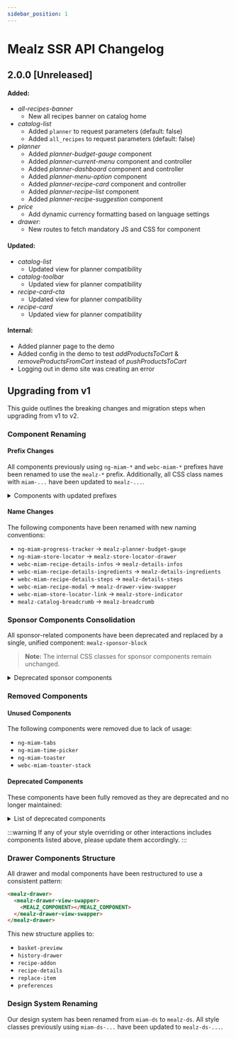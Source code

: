 ```yaml
---
sidebar_position: 1
---
```


# Mealz SSR API Changelog

## 2.0.0 [Unreleased]

#### Added:
- *all-recipes-banner*
    - New all recipes banner on catalog home
- *catalog-list*
    - Added `planner` to request parameters (default: false)
    - Added `all_recipes` to request parameters (default: false)
- *planner*
    - Added *planner-budget-gauge* component
    - Added *planner-current-menu* component and controller
    - Added *planner-dashboard* component and controller
    - Added *planner-menu-option* component
    - Added *planner-recipe-card* component and controller
    - Added *planner-recipe-list* component
    - Added *planner-recipe-suggestion* component
- *price*
    - Add dynamic currency formatting based on language settings
- *drawer*:
    - New routes to fetch mandatory JS and CSS for component

#### Updated:
- *catalog-list*
    - Updated view for planner compatibility
- *catalog-toolbar*
    - Updated view for planner compatibility
- *recipe-card-cta*
    - Updated view for planner compatibility
- *recipe-card*
    - Updated view for planner compatibility

#### Internal:
- Added planner page to the demo
- Added config in the demo to test *addProductsToCart* & *removeProductsFromCart* instead of *pushProductsToCart*
- Logging out in demo site was creating an error

## Upgrading from v1

This guide outlines the breaking changes and migration steps when upgrading from v1 to v2.

### Component Renaming

#### Prefix Changes

All components previously using `ng-miam-*` and `webc-miam-*` prefixes have been renamed to use the `mealz-*` prefix. Additionally, all CSS class names with `miam-...` have been updated to `mealz-...`.

<details>
<summary>Components with updated prefixes</summary>

- `ng-miam-no-pos-selected` → `mealz-no-pos-selected`
- `ng-miam-products-picker` → `mealz-products-picker`
- `ng-miam-slider-tabs` → `mealz-slider-tabs`
- `ng-miam-replace-item` → `mealz-replace-item`
- `webc-miam-basket-transfer-modal` → `mealz-basket-transfer-modal`
- `webc-miam-last-order-modal` → `mealz-last-order-modal`
- `webc-miam-no-supplier-onboarding` → `mealz-no-supplier-onboarding`// TODO Has been removed in v2 ?
- `webc-miam-recipe-addon` → `mealz-recipe-addon`
- `webc-miam-recipe-details` → `mealz-recipe-details`

</details>

#### Name Changes

The following components have been renamed with new naming conventions:

- `ng-miam-progress-tracker` → `mealz-planner-budget-gauge`
- `ng-miam-store-locator` → `mealz-store-locator-drawer`
- `webc-miam-recipe-details-infos` → `mealz-details-infos`
- `webc-miam-recipe-details-ingredients` → `mealz-details-ingredients`
- `webc-miam-recipe-details-steps` → `mealz-details-steps`
- `webc-miam-recipe-modal` → `mealz-drawer-view-swapper`
- `webc-miam-store-locator-link` → `mealz-store-indicator`
- `mealz-catalog-breadcrumb` → `mealz-breadcrumb`

### Sponsor Components Consolidation

All sponsor-related components have been deprecated and replaced by a single, unified component: `mealz-sponsor-block`

> **Note:** The internal CSS classes for sponsor components remain unchanged.

<details>
<summary>Deprecated sponsor components</summary>

- `ng-miam-sponsor-block-container`
- `ng-miam-sponsor-image-and-text-block`
- `ng-miam-sponsor-image-with-text-block`
- `ng-miam-sponsor-logo-block`
- `ng-miam-sponsor-picture-block`
- `ng-miam-sponsor-small-picture-block`
- `ng-miam-sponsor-small-text-block`
- `ng-miam-sponsor-small-title-block`
- `ng-miam-sponsor-text-and-image-block`
- `ng-miam-sponsor-text-block`
- `ng-miam-sponsor-title-block`

</details>

### Removed Components

#### Unused Components

The following components were removed due to lack of usage:

- `ng-miam-tabs`
- `ng-miam-time-picker`
- `ng-miam-toaster`
- `webc-miam-toaster-stack`

#### Deprecated Components

These components have been fully removed as they are deprecated and no longer maintained:

<details>
<summary>List of deprecated components</summary>

- `ng-miam-addon-link`
- `ng-miam-guests-dropdown`
- `ng-miam-meals-planner-basket-confirmation`
- `ng-miam-meals-planner-basket-preview`
- `ng-miam-meals-planner-catalog`
- `ng-miam-meals-planner-form`
- `ng-miam-meals-planner-result`
- `ng-miam-tooltipable-content`
- `webc-miam-basket-preview-block`
- `webc-miam-basket-preview-disabled`
- `webc-miam-basket-preview-line`
- `webc-miam-meals-planner`
- `webc-miam-recipes-history`
- `webc-miam-sponsor-storytelling`
- `webc-miam-warning-store-locator`

</details>

:::warning
If any of your style overriding or other interactions includes components listed above, please update them accordingly.
:::

### Drawer Components Structure

All drawer and modal components have been restructured to use a consistent pattern:

```html
<mealz-drawer>
  <mealz-drawer-view-swapper>
    <MEALZ_COMPONENT></MEALZ_COMPONENT>
  </mealz-drawer-view-swapper>
</mealz-drawer>
```

This new structure applies to:
- `basket-preview`
- `history-drawer`
- `recipe-addon`
- `recipe-details`
- `replace-item`
- `preferences`

### Design System Renaming

Our design system has been renamed from `miam-ds` to `mealz-ds`. All style classes previously using `miam-ds-...` have been updated to `mealz-ds-...`.
